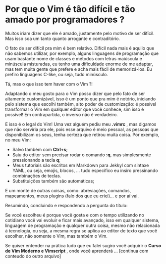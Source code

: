 # Por que o Vim é tão difícil e tão amado por programadores ?

Muitos iriam dizer que ele é amado, justamente pelo motivo de ser difícil. Mas isso soa um tanto quanto arrogante e contraditório.

O fato de ser difícil pra mim é bem relativo. Difícil nada mais é aquilo que não sabemos utilizar, por exemplo, alguns linguagens de programação que usam bastante nome de classes e métodos com letras maiúscula e minúscula misturadas, eu tenho uma dificuldade enorme de me adaptar, mas tem muita gente que prefere e acha mais fácil de memorizá-los. Eu prefiro linguagens C-like, ou seja, tudo minúsculo.

Tá, mas o que isso tem haver com o Vim ?! 

Adaptando o meu gosto para o Vim posso dizer que pelo fato de ser altamente customizável, isso é um ponto que pra mim é notório, iniciando pelo sistema que escolhi também, alto poder de customização: é possível transformar o Vim em qualquer editor que você conhece, sim isso é possível! Em contrapartida, o inverso não é verdadeiro.

E isso é o legal do Vim! Uma vez alguém pediu meu **.vimrc** , mas digamos que não serviria pra ele, pois esse arquivo é meio pessoal, as pessoas que disponibilizam os seus, tenha certeza que retirou muita coisa. Por exemplo, no meu Vim:

+ Salvo também com **Ctrl+s**;
+ Saiu do editor sem precisar rodar o comando **:q**, mas simplesmente pressionando a tecla **q**;
+ Meus tutoriais são escritos em Markdown para Jekkyl com sintaxe YAML, ou seja, emojis, blocos, ... tudo específico eu insiro pressinando combinações de teclas.
+ Substituições também são automáticas;

E um monte de outras coisas, como: abreviações, comandos, mapeamentos, meus plugins (falo dos que eu criei)... e por aí vai.

Resumindo, concluindo e respondendo a pergunta do título:

Se você escolheu é porque você gosta e com o tempo utilizando no cotidiano você vai evoluir e ficar mais avançado, isso em qualquer sistema, linguagem de programação e qualquer outra coisa, mesmo não relacionada à tecnologia, ou seja, a mesma regra se aplica ao editor de texto que você escolher, não somente o Vim, mas também o Vim.

Se quiser entender na prática tudo que eu falei sugiro você adquirir o **Curso de Vim Moderno e Vimscript** , onde você aprenderá ... [continua com conteudo do outro arquivo]


